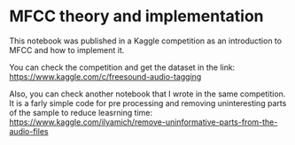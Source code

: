 # MFCC theory and implementation

This notebook was published in a Kaggle competition as an introduction to MFCC and how to implement it.

You can check the competition and get the dataset in the link: https://www.kaggle.com/c/freesound-audio-tagging

Also, you can check another notebook that I wrote in the same competition. It is a farly simple code for pre processing and removing uninteresting parts of the sample to reduce leasrning time: https://www.kaggle.com/ilyamich/remove-uninformative-parts-from-the-audio-files
